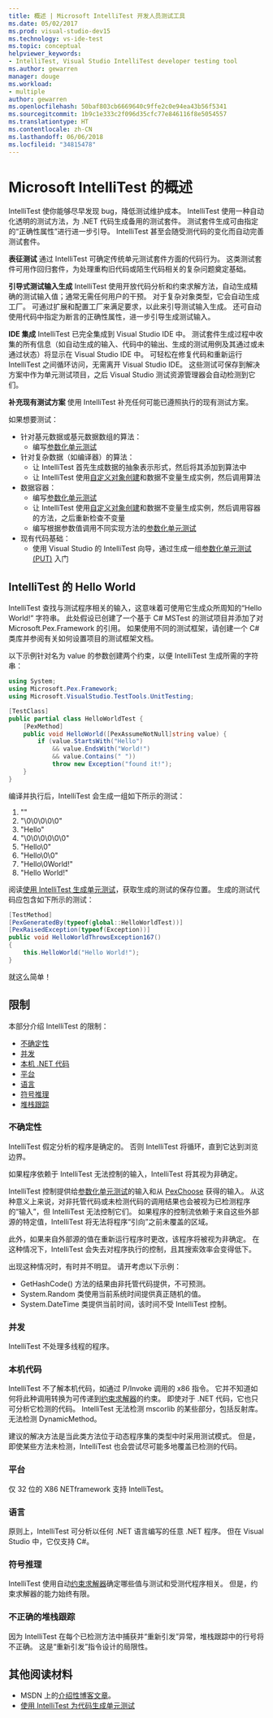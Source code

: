```yaml
---
title: 概述 | Microsoft IntelliTest 开发人员测试工具
ms.date: 05/02/2017
ms.prod: visual-studio-dev15
ms.technology: vs-ide-test
ms.topic: conceptual
helpviewer_keywords:
- IntelliTest, Visual Studio IntelliTest developer testing tool
ms.author: gewarren
manager: douge
ms.workload:
- multiple
author: gewarren
ms.openlocfilehash: 50baf803cb6669640c9ffe2c0e94ea43b56f5341
ms.sourcegitcommit: 1b9c1e333c2f096d35cfc77e846116f8e5054557
ms.translationtype: HT
ms.contentlocale: zh-CN
ms.lasthandoff: 06/06/2018
ms.locfileid: "34815478"
---
```

# <a name="overview-of-microsoft-intellitest"></a>Microsoft IntelliTest 的概述

IntelliTest 使你能够尽早发现 bug，降低测试维护成本。 IntelliTest 使用一种自动化透明的测试方法，为 .NET 代码生成备用的测试套件。 测试套件生成可由指定的“正确性属性”进行进一步引导。 IntelliTest 甚至会随受测代码的变化而自动完善测试套件。

**表征测试** 通过 IntelliTest 可确定传统单元测试套件方面的代码行为。
这类测试套件可用作回归套件，为处理重构旧代码或陌生代码相关的复杂问题奠定基础。

**引导式测试输入生成** IntelliTest 使用开放代码分析和约束求解方法，自动生成精确的测试输入值；通常无需任何用户的干预。 对于复杂对象类型，它会自动生成工厂。 可通过扩展和配置工厂来满足要求，以此来引导测试输入生成。 还可自动使用代码中指定为断言的正确性属性，进一步引导生成测试输入。

**IDE 集成** IntelliTest 已完全集成到 Visual Studio IDE 中。 测试套件生成过程中收集的所有信息（如自动生成的输入、代码中的输出、生成的测试用例及其通过或未通过状态）将显示在 Visual Studio IDE 中。 可轻松在修复代码和重新运行 IntelliTest 之间循环访问，无需离开 Visual Studio IDE。
这些测试可保存到解决方案中作为单元测试项目，之后 Visual Studio 测试资源管理器会自动检测到它们。

**补充现有测试方案** 使用 IntelliTest 补充任何可能已遵照执行的现有测试方案。

如果想要测试：

* 针对基元数据或基元数据数组的算法：
  * 编写[参数化单元测试](test-generation.md#parameterized-unit-testing)
* 针对复杂数据（如编译器）的算法：
  * 让 IntelliTest 首先生成数据的抽象表示形式，然后将其添加到算法中
  * 让 IntelliTest 使用[自定义对象创建](input-generation.md#objects)和数据不变量生成实例，然后调用算法
* 数据容器：
  * 编写[参数化单元测试](test-generation.md#parameterized-unit-testing)
  * 让 IntelliTest 使用[自定义对象创建](input-generation.md#objects)和数据不变量生成实例，然后调用容器的方法，之后重新检查不变量
  * 编写根据参数值调用不同实现方法的[参数化单元测试](test-generation.md#parameterized-unit-testing)
* 现有代码基础：
  * 使用 Visual Studio 的 IntelliTest 向导，通过生成一组[参数化单元测试 (PUT)](test-generation.md#parameterized-unit-testing) 入门

## <a name="the-hello-world-of-intellitest"></a>IntelliTest 的 Hello World

IntelliTest 查找与测试程序相关的输入，这意味着可使用它生成众所周知的“Hello World!” 字符串。 此处假设已创建了一个基于 C# MSTest 的测试项目并添加了对 Microsoft.Pex.Framework 的引用。 如果使用不同的测试框架，请创建一个 C# 类库并参阅有关如何设置项目的测试框架文档。

以下示例针对名为 value 的参数创建两个约束，以便 IntelliTest 生成所需的字符串：

```csharp
using System;
using Microsoft.Pex.Framework;
using Microsoft.VisualStudio.TestTools.UnitTesting;

[TestClass]
public partial class HelloWorldTest {
    [PexMethod]
    public void HelloWorld([PexAssumeNotNull]string value) {
        if (value.StartsWith("Hello")
            && value.EndsWith("World!")
            && value.Contains(" "))
            throw new Exception("found it!");
    }
}
```

编译并执行后，IntelliTest 会生成一组如下所示的测试：

1. ""
2. "\0\0\0\0\0"
3. "Hello"
4. "\0\0\0\0\0\0"
5. "Hello\0"
6. "Hello\0\0"
7. "Hello\0World!"
8. "Hello World!"

阅读[使用 IntelliTest 生成单元测试](../../test/generate-unit-tests-for-your-code-with-intellitest.md)，获取生成的测试的保存位置。 生成的测试代码应包含如下所示的测试：

```csharp
[TestMethod]
[PexGeneratedBy(typeof(global::HelloWorldTest))]
[PexRaisedException(typeof(Exception))]
public void HelloWorldThrowsException167()
{
    this.HelloWorld("Hello World!");
}
```

就这么简单！

## <a name="limitations"></a>限制

本部分介绍 IntelliTest 的限制：

* [不确定性](#nondeterminism)
* [并发](#concurrency)
* [本机 .NET 代码](#native-code)
* [平台](#platform)
* [语言](#language)
* [符号推理](#symbolic-reasoning)
* [堆栈跟踪](#incorrect-stack-traces)

### <a name="nondeterminism"></a>不确定性

IntelliTest 假定分析的程序是确定的。 否则 IntelliTest 将循环，直到它达到浏览边界。

如果程序依赖于 IntelliTest 无法控制的输入，IntelliTest 将其视为非确定。

IntelliTest 控制提供给[参数化单元测试](test-generation.md#parameterized-unit-testing)的输入和从 [PexChoose](static-helper-classes.md#pexchoose) 获得的输入。
从这种意义上来说，对非托管代码或未检测代码的调用结果也会被视为已检测程序的“输入”，但 IntelliTest 无法控制它们。 如果程序的控制流依赖于来自这些外部源的特定值，IntelliTest 将无法将程序“引向”之前未覆盖的区域。

此外，如果来自外部源的值在重新运行程序时更改，该程序将被视为非确定。 在这种情况下，IntelliTest 会失去对程序执行的控制，且其搜索效率会变得低下。

出现这种情况时，有时并不明显。
请开考虑以下示例：

* GetHashCode() 方法的结果由非托管代码提供，不可预测。
* System.Random 类使用当前系统时间提供真正随机的值。
* System.DateTime 类提供当前时间，该时间不受 IntelliTest 控制。

### <a name="concurrency"></a>并发

IntelliTest 不处理多线程的程序。

### <a name="native-code"></a>本机代码

IntelliTest 不了解本机代码，如通过 P/Invoke 调用的 x86 指令。 它并不知道如何将此种调用转换为可传递到[约束求解器](input-generation.md#constraint-solver)的约束。
即使对于 .NET 代码，它也只可分析它检测的代码。 IntelliTest 无法检测 mscorlib 的某些部分，包括反射库。 无法检测 DynamicMethod。

建议的解决方法是当此类方法位于动态程序集的类型中时采用测试模式。 但是，即使某些方法未检测，IntelliTest 也会尝试尽可能多地覆盖已检测的代码。

### <a name="platform"></a>平台

仅 32 位的 X86 NETframework 支持 IntelliTest。

### <a name="language"></a>语言

原则上，IntelliTest 可分析以任何 .NET 语言编写的任意 .NET 程序。 但在 Visual Studio 中，它仅支持 C#。

### <a name="symbolic-reasoning"></a>符号推理

IntelliTest 使用自动[约束求解器](input-generation.md#constraint-solver)确定哪些值与测试和受测代程序相关。 但是，约束求解器的能力始终有限。

### <a name="incorrect-stack-traces"></a>不正确的堆栈跟踪

因为 IntelliTest 在每个已检测方法中捕获并“重新引发”异常，堆栈跟踪中的行号将不正确。 这是“重新引发”指令设计的局限性。

## <a name="further-reading"></a>其他阅读材料

* MSDN 上的[介绍性博客文章](https://blogs.msdn.microsoft.com/visualstudioalm/2014/11/19/introducing-smart-unit-tests/)。
* [使用 IntelliTest 为代码生成单元测试](../../test/generate-unit-tests-for-your-code-with-intellitest.md)
